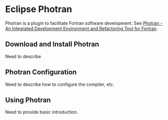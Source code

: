 # Eclipse Photran

Photran is a plugin to facilitate Fortran software development.
See [Photran - An Integrated Development Environment and Refactoring Tool for Fortran](http://www.eclipse.org/photran/).

## Download and Install Photran

Need to describe

## Photran Configuration

Need to describe how to configure the compiler, etc.

## Using Photran

Need to provide basic introduction.
